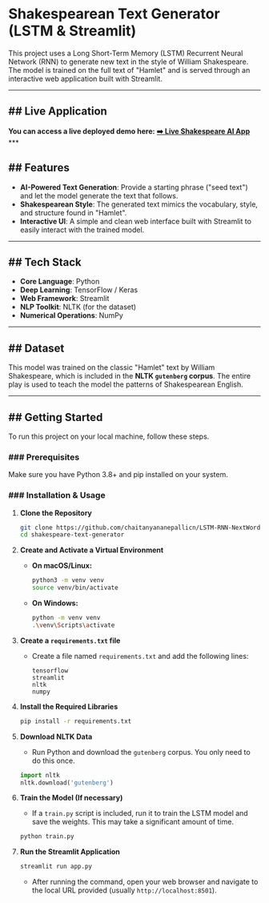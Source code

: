 # Shakespearean Text Generator (LSTM & Streamlit)

This project uses a Long Short-Term Memory (LSTM) Recurrent Neural Network (RNN) to generate new text in the style of William Shakespeare. The model is trained on the full text of "Hamlet" and is served through an interactive web application built with Streamlit.



***

## ## Live Application

**You can access a live deployed demo here:**
[**➡️ Live Shakespeare AI App**](https://lstm-rnn-nextwordprediction.onrender.com) ***

## ## Features

* **AI-Powered Text Generation**: Provide a starting phrase ("seed text") and let the model generate the text that follows.
* **Shakespearean Style**: The generated text mimics the vocabulary, style, and structure found in "Hamlet".
* **Interactive UI**: A simple and clean web interface built with Streamlit to easily interact with the trained model.

***

## ## Tech Stack

* **Core Language**: Python
* **Deep Learning**: TensorFlow / Keras
* **Web Framework**: Streamlit
* **NLP Toolkit**: NLTK (for the dataset)
* **Numerical Operations**: NumPy

***

## ## Dataset

This model was trained on the classic "Hamlet" text by William Shakespeare, which is included in the **NLTK `gutenberg` corpus**. The entire play is used to teach the model the patterns of Shakespearean English.

***

## ## Getting Started

To run this project on your local machine, follow these steps.

### ### Prerequisites

Make sure you have Python 3.8+ and pip installed on your system.

### ### Installation & Usage

1.  **Clone the Repository**
    ```bash
    git clone https://github.com/chaitanyananepallicn/LSTM-RNN-NextWordPrediction.git
    cd shakespeare-text-generator
    ```

2.  **Create and Activate a Virtual Environment**
    * **On macOS/Linux:**
        ```bash
        python3 -m venv venv
        source venv/bin/activate
        ```
    * **On Windows:**
        ```bash
        python -m venv venv
        .\venv\Scripts\activate
        ```

3.  **Create a `requirements.txt` file**
    * Create a file named `requirements.txt` and add the following lines:
        ```
        tensorflow
        streamlit
        nltk
        numpy
        ```

4.  **Install the Required Libraries**
    ```bash
    pip install -r requirements.txt
    ```

5.  **Download NLTK Data**
    * Run Python and download the `gutenberg` corpus. You only need to do this once.
    ```python
    import nltk
    nltk.download('gutenberg')
    ```

6.  **Train the Model (If necessary)**
    * If a `train.py` script is included, run it to train the LSTM model and save the weights. This may take a significant amount of time.
    ```bash
    python train.py
    ```

7.  **Run the Streamlit Application**
    ```bash
    streamlit run app.py
    ```
    * After running the command, open your web browser and navigate to the local URL provided (usually `http://localhost:8501`).
